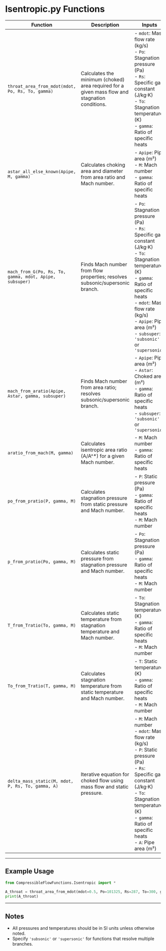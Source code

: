 # Isentropic.py Functions

| Function | Description | Inputs | Returns |
|----------|-------------|--------|---------|
| `throat_area_from_mdot(mdot, Po, Rs, To, gamma)` | Calculates the minimum (choked) area required for a given mass flow and stagnation conditions. | - `mdot`: Mass flow rate (kg/s)<br>- `Po`: Stagnation pressure (Pa)<br>- `Rs`: Specific gas constant (J/kg·K)<br>- `To`: Stagnation temperature (K)<br>- `gamma`: Ratio of specific heats | `A_throat`: Choked area (m²) |
| `astar_all_else_known(Apipe, M, gamma)` | Calculates choking area and diameter from area ratio and Mach number. | - `Apipe`: Pipe area (m²)<br>- `M`: Mach number<br>- `gamma`: Ratio of specific heats | `Astar`: Choked area (m²), `Dstar`: Choked diameter (m) |
| `mach_from_G(Po, Rs, To, gamma, mdot, Apipe, subsuper)` | Finds Mach number from flow properties; resolves subsonic/supersonic branch. | - `Po`: Stagnation pressure (Pa)<br>- `Rs`: Specific gas constant (J/kg·K)<br>- `To`: Stagnation temperature (K)<br>- `gamma`: Ratio of specific heats<br>- `mdot`: Mass flow rate (kg/s)<br>- `Apipe`: Pipe area (m²)<br>- `subsuper`: `'subsonic'` or `'supersonic'` | `M`: Mach number |
| `mach_from_aratio(Apipe, Astar, gamma, subsuper)` | Finds Mach number from area ratio; resolves subsonic/supersonic branch. | - `Apipe`: Pipe area (m²)<br>- `Astar`: Choked area (m²)<br>- `gamma`: Ratio of specific heats<br>- `subsuper`: `'subsonic'` or `'supersonic'` | `M`: Mach number |
| `aratio_from_mach(M, gamma)` | Calculates isentropic area ratio \(A/A^*\) for a given Mach number. | - `M`: Mach number<br>- `gamma`: Ratio of specific heats | `Aratio`: Area ratio |
| `po_from_pratio(P, gamma, M)` | Calculates stagnation pressure from static pressure and Mach number. | - `P`: Static pressure (Pa)<br>- `gamma`: Ratio of specific heats<br>- `M`: Mach number | `Po`: Stagnation pressure (Pa) |
| `p_from_pratio(Po, gamma, M)` | Calculates static pressure from stagnation pressure and Mach number. | - `Po`: Stagnation pressure (Pa)<br>- `gamma`: Ratio of specific heats<br>- `M`: Mach number | `P_static`: Static pressure (Pa) |
| `T_from_Tratio(To, gamma, M)` | Calculates static temperature from stagnation temperature and Mach number. | - `To`: Stagnation temperature (K)<br>- `gamma`: Ratio of specific heats<br>- `M`: Mach number | `T_static`: Static temperature (K) |
| `To_from_Tratio(T, gamma, M)` | Calculates stagnation temperature from static temperature and Mach number. | - `T`: Static temperature (K)<br>- `gamma`: Ratio of specific heats<br>- `M`: Mach number | `To`: Stagnation temperature (K) |
| `delta_mass_static(M, mdot, P, Rs, To, gamma, A)` | Iterative equation for choked flow using mass flow and static pressure. | - `M`: Mach number<br>- `mdot`: Mass flow rate (kg/s)<br>- `P`: Static pressure (Pa)<br>- `Rs`: Specific gas constant (J/kg·K)<br>- `To`: Stagnation temperature (K)<br>- `gamma`: Ratio of specific heats<br>- `A`: Pipe area (m²) | — |

---

## Example Usage

```python
from CompressibleFlowFunctions.Isentropic import *

A_throat = throat_area_from_mdot(mdot=0.5, Po=101325, Rs=287, To=300, gamma=1.4)
print(A_throat)
```

---

## Notes

- All pressures and temperatures should be in SI units unless otherwise noted.
- Specify `'subsonic'` or `'supersonic'` for functions that resolve multiple branches.